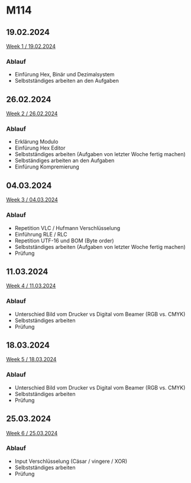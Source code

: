 # M114

## 19.02.2024
[Week 1 / 19.02.2024](/KW08/README.md)

### Ablauf
- Einfürung Hex, Binär und Dezimalsystem
- Selbstständiges arbeiten an den Aufgaben

## 26.02.2024
[Week 2 / 26.02.2024](/KW09/README.md)

### Ablauf
- Erklärung Modulo
- Einfürung Hex Editor
- Selbstständiges arbeiten (Aufgaben von letzter Woche fertig machen)
- Selbständiges arbeiten an den Aufgaben
- Einfürung Kompremierung

## 04.03.2024
[Week 3 / 04.03.2024](/KW10/README.md)

### Ablauf
- Repetition VLC / Hufmann Verschlüsselung
- Einführung RLE / RLC
- Repetition UTF-16 und BOM (Byte order)
- Selbstständiges arbeiten (Aufgaben von letzter Woche fertig machen)
- Prüfung

## 11.03.2024
[Week 4 / 11.03.2024](/KW11/README.md)

### Ablauf
- Unterschied Bild vom Drucker vs Digital vom Beamer (RGB vs. CMYK)
- Selbstständiges arbeiten
- Prüfung

## 18.03.2024
[Week 5 / 18.03.2024](/KW12/README.md)

### Ablauf
- Unterschied Bild vom Drucker vs Digital vom Beamer (RGB vs. CMYK)
- Selbstständiges arbeiten
- Prüfung

## 25.03.2024
[Week 6 / 25.03.2024](/KW13/README.md)

### Ablauf
- Input Verschlüsselung (Cäsar / vingere / XOR)
- Selbstständiges arbeiten
- Prüfung